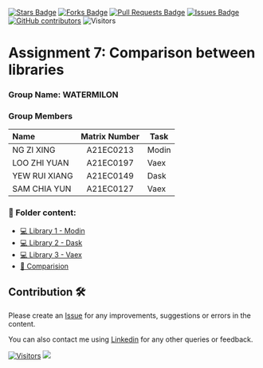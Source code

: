 <a href="https://github.com/drshahizan/HPDP/stargazers"><img src="https://img.shields.io/github/stars/drshahizan/HPDP" alt="Stars Badge"/></a>
<a href="https://github.com/drshahizan/HPDP/network/members"><img src="https://img.shields.io/github/forks/drshahizan/HPDP" alt="Forks Badge"/></a>
<a href="https://github.com/drshahizan/HPDP/pulls"><img src="https://img.shields.io/github/issues-pr/drshahizan/HPDP" alt="Pull Requests Badge"/></a>
<a href="https://github.com/drshahizan/HPDP"><img src="https://img.shields.io/github/issues/drshahizan/HPDP" alt="Issues Badge"/></a>
<a href="https://github.com/drshahizan/HPDP/graphs/contributors"><img alt="GitHub contributors" src="https://img.shields.io/github/contributors/drshahizan/HPDP?color=2b9348"></a>
![Visitors](https://api.visitorbadge.io/api/visitors?path=https%3A%2F%2Fgithub.com%2Fdrshahizan%2FHPDP&labelColor=%23d9e3f0&countColor=%23697689&style=flat)

# Assignment 7: Comparison between libraries

### Group Name: WATERMILON
### Group Members

| Name                                      | Matrix Number   | Task       |
| :---------------------------------------- | :-------------: | ---------- |
| NG ZI XING                   |A21EC0213        |Modin|
| LOO ZHI YUAN                        |A21EC0197        |Vaex|
| YEW RUI XIANG                |A21EC0149        |Dask|
| SAM CHIA YUN                |A21EC0127        |Vaex|

### 📂 Folder content:
* [💻 Library 1 - Modin](https://github.com/drshahizan/Python-big-data/blob/main/assignment/ass7/hpdp/WATERMILON/modin.ipynb)
* [💻 Library 2 - Dask](https://github.com/drshahizan/Python-big-data/blob/main/assignment/ass7/hpdp/WATERMILON/dask.ipynb)
* [💻 Library 3 - Vaex](https://github.com/drshahizan/Python-big-data/blob/main/assignment/ass7/hpdp/WATERMILON/vaex.ipynb)
* [📝 Comparision](https://github.com/drshahizan/Python-big-data/blob/main/assignment/ass7/hpdp/WATERMILON/comparison.md)

## Contribution 🛠️
Please create an [Issue](https://github.com/drshahizan/HPDP/issues) for any improvements, suggestions or errors in the content.

You can also contact me using [Linkedin](https://www.linkedin.com/in/drshahizan/) for any other queries or feedback.

[![Visitors](https://api.visitorbadge.io/api/visitors?path=https%3A%2F%2Fgithub.com%2Fdrshahizan&labelColor=%23697689&countColor=%23555555&style=plastic)](https://visitorbadge.io/status?path=https%3A%2F%2Fgithub.com%2Fdrshahizan)
![](https://hit.yhype.me/github/profile?user_id=81284918)




